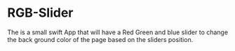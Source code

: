 # RGB-Slider

The is a small swift App that will have a Red Green and blue slider to change the back ground color of the page based on the sliders position.

